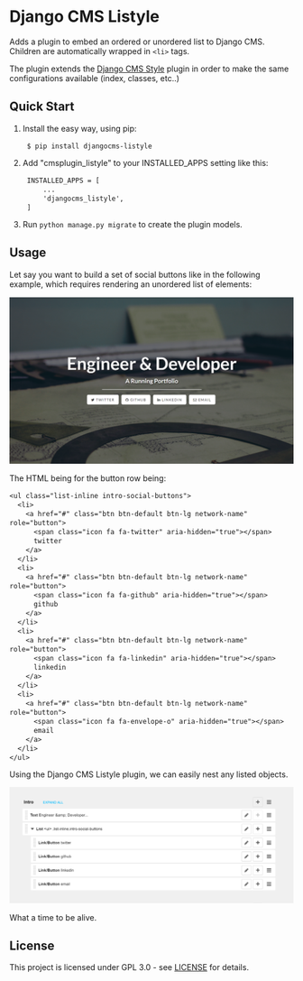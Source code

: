 # Django CMS Listyle

Adds a plugin to embed an ordered or unordered list to Django CMS. Children are automatically wrapped in `<li>` tags.

The plugin extends the [Django CMS Style](https://github.com/divio/djangocms-style) plugin in order to make the same configurations available (index, classes, etc..)


## Quick Start

1. Install the easy way, using pip:

        $ pip install djangocms-listyle

2. Add "cmsplugin_listyle" to your INSTALLED_APPS setting like this:

        INSTALLED_APPS = [
            ...
            'djangocms_listyle',
        ]

3. Run `python manage.py migrate` to create the plugin models.


## Usage

Let say you want to build a set of social buttons like in the following example, which requires rendering an unordered list of elements:

![Social Buttons Example](./docs/img/social_buttons_example.png "Social Buttons Example")

The HTML being for the button row being:

	<ul class="list-inline intro-social-buttons">
      <li>
        <a href="#" class="btn btn-default btn-lg network-name" role="button">
          <span class="icon fa fa-twitter" aria-hidden="true"></span>
          twitter
        </a>
      </li>
      <li>
        <a href="#" class="btn btn-default btn-lg network-name" role="button">
          <span class="icon fa fa-github" aria-hidden="true"></span>
          github
        </a>
      </li>
      <li>
        <a href="#" class="btn btn-default btn-lg network-name" role="button">
          <span class="icon fa fa-linkedin" aria-hidden="true"></span>
          linkedin
        </a>
      </li>
      <li>
        <a href="#" class="btn btn-default btn-lg network-name" role="button">
          <span class="icon fa fa-envelope-o" aria-hidden="true"></span>
          email
        </a>
      </li>
	</ul>

Using the Django CMS Listyle plugin, we can easily nest any listed objects.

![Social Buttons Plugin Example](./docs/img/social_buttons_plugin_example.png "Social Buttons Plugin Example")

What a time to be alive.


## License

This project is licensed under GPL 3.0 - see [LICENSE](LICENSE.md) for details.
